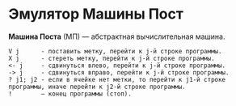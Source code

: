 Эмулятор Машины Пост
====================

<b>Машина Поста</b> (МП) — абстрактная вычислительная машина.

```
V j      - поставить метку, перейти к j-й строке программы.
X j      - стереть метку, перейти к j-й строке программы.
<- j     - сдвинуться влево, перейти к j-й строке программы.
-> j     - сдвинуться вправо, перейти к j-й строке программы.
? j1; j2 - если в ячейке нет метки, то перейти к j1-й строке программы, иначе перейти к j2-й строке программы.
!        – конец программы (стоп).
```
